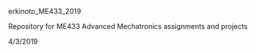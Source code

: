 erkinoto_ME433_2019

Repository for ME433 Advanced Mechatronics assignments and projects 

4/3/2019
